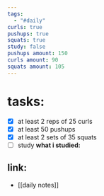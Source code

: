 ```yaml
---
tags:
  - "#daily"
curls: true
pushups: true
squats: true
study: false
pushups amount: 150
curls amount: 90
squats amount: 105
---
```

# tasks:
- [x] at least 2 reps of 25 curls 
- [x] at least 50 pushups
- [x] at least 2 sets of 35 squats
- [ ] study
      **what i studied:**  
      
## link: 
- [[daily notes]] 